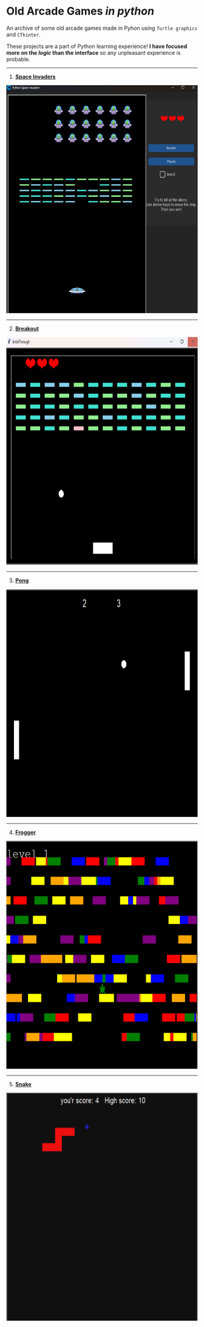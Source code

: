 # Old Arcade Games *in python*

An archive of some old arcade games made in Pyhon using `Turtle graphics` and `CTkinter`.

These projects are a part of Python learning experience! **I have focused more on the ***logic*** than the interface** so any unpleasant experience is probable.


---

1. [**Space Invaders**](https://github.com/Id-Dark-Dragon/Python-Mini-Games/tree/main/1-Space-invaders)

[<img src="https://github.com/Id-Dark-Dragon/Python-Mini-Games/blob/main/1-Space-invaders/images-git/Screenshot%202023-11-13%20095027.png" width="600" height=600>](https://github.com/Id-Dark-Dragon/Python-Mini-Games/tree/main/1-Space-invaders)

---

2. [**Breakout**](https://github.com/Id-Dark-Dragon/Python-Mini-Games/tree/main/2-Breakout)
   
[<img src="https://github.com/Id-Dark-Dragon/Python-Mini-Games/blob/main/2-Breakout/image-git/Screenshot%202023-11-13%20154958.png" width="600" height=600>](https://github.com/Id-Dark-Dragon/Python-Mini-Games/tree/main/2-Breakout)

---

3. [**Pong**](https://github.com/Id-Dark-Dragon/Python-Mini-Games/tree/main/3-Pong)
   
[<img src="https://github.com/Id-Dark-Dragon/Python-Mini-Games/blob/main/3-Pong/git-assets/Screenshot%202023-11-14%20021145.png" width="600" height=600>](https://github.com/Id-Dark-Dragon/Python-Mini-Games/tree/main/3-Pong)

---

4. [**Frogger**](https://github.com/Id-Dark-Dragon/Python-Mini-Games/tree/main/4-Frogger)
   
[<img src="https://github.com/Id-Dark-Dragon/Python-Mini-Games/blob/main/4-Frogger/git-asset/Screenshot%202023-11-14%20013406.png" width="600" height=600>](https://github.com/Id-Dark-Dragon/Python-Mini-Games/tree/main/4-Frogger)

---

5. [**Snake**](https://github.com/Id-Dark-Dragon/Python-Mini-Games/tree/main/5-Snake)
   
[<img src="https://github.com/Id-Dark-Dragon/Python-Mini-Games/blob/main/5-Snake/git-asset/Screenshot%202023-11-14%20022027.png" width="600" height=600>](https://github.com/Id-Dark-Dragon/Python-Mini-Games/tree/main/5-Snake)
